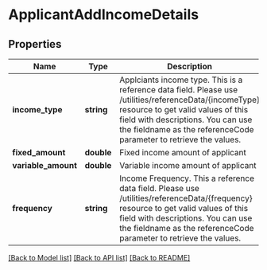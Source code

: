 # ApplicantAddIncomeDetails

## Properties
Name | Type | Description | Notes
------------ | ------------- | ------------- | -------------
**income_type** | **string** | Applciants income type. This is a reference data field. Please use /utilities/referenceData/{incomeType} resource to get valid values of this field with descriptions. You can use the fieldname as the referenceCode parameter to retrieve the values. | [optional] 
**fixed_amount** | **double** | Fixed income amount of applicant | [optional] 
**variable_amount** | **double** | Variable income amount of applicant | [optional] 
**frequency** | **string** | Income Frequency. This a reference data field. Please use /utilities/referenceData/{frequency} resource to get valid values of this field with descriptions. You can use the fieldname as the referenceCode parameter to retrieve the values. | [optional] 

[[Back to Model list]](../../README.md#documentation-for-models) [[Back to API list]](../../README.md#documentation-for-api-endpoints) [[Back to README]](../../README.md)

